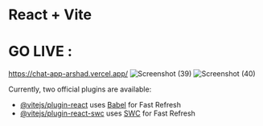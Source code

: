 # React + Vite
# GO LIVE :
https://chat-app-arshad.vercel.app/
![Screenshot (39)](https://github.com/Arshad-ashuu/chat-app/assets/111066886/f19a10f6-c60f-44ee-bf6f-2e99ba56d391)
![Screenshot (40)](https://github.com/Arshad-ashuu/chat-app/assets/111066886/563026ad-4b9b-4c50-9341-92ce3d58c608)



Currently, two official plugins are available:

- [@vitejs/plugin-react](https://github.com/vitejs/vite-plugin-react/blob/main/packages/plugin-react/README.md) uses [Babel](https://babeljs.io/) for Fast Refresh
- [@vitejs/plugin-react-swc](https://github.com/vitejs/vite-plugin-react-swc) uses [SWC](https://swc.rs/) for Fast Refresh
